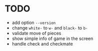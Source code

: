 # TODO

- add option `--version`
- change `white-` to `w-` and `black-` to `b-`
- validate move of pieces
- show simple info of game in the screen
- handle check and checkmate
